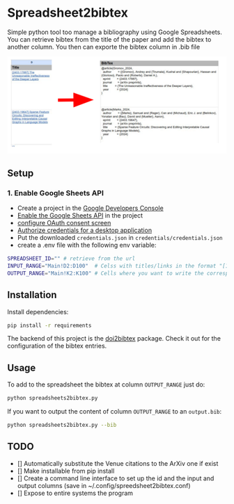 # Spreadsheet2bibtex
Simple python tool too manage a bibliography using Google Spreadsheets. You can retrieve bibtex from the title of the paper and add the bibtex to another column. You then can exporte the bibtex column in .bib file
  <p align="center">
    <img src="./images/title2bibtex.jpeg" width="900">
</p>



## Setup
### 1. Enable Google Sheets API
- Create a project in the [Google Developers Console](https://console.cloud.google.com/projectcreate)
- [Enable the Google Sheets API](https://console.cloud.google.com/flows/enableapi?apiid=sheets.googleapis.com) in the project 
- [configure OAuth consent screen](https://console.cloud.google.com/flows/enableapi?apiid=sheets.googleapis.com)
- [Authorize credentials for a desktop application](https://developers.google.com/sheets/api/quickstart/python#authorize_credentials_for_a_desktop_application)
- Put the downloaded `credentials.json` in `credentials/credentials.json`
- create a .env file with the following env variable:
```bash
SPREADSHEET_ID="" # retrieve from the url
INPUT_RANGE="Main!D2:D100"  # Celss with titles/links in the format "[1234.56789] Your amazing ArxIv paper"
OUTPUT_RANGE="Main!K2:K100" # Cells where you want to write the corresponding BibTex
```

## Installation
Install dependencies:
```bash
pip install -r requirements
```

The backend of this project is the [doi2bibtex](https://github.com/timothygebhard/doi2bibtex/tree/main) package. Check it out for the configuration of the bibtex entries. 

## Usage
To add to the spreadsheet the bibtex at column `OUTPUT_RANGE` just do:
```bash
python spreadsheets2bibtex.py
```

If you want to output the content of column `OUTPUT_RANGE` to an `output.bib`:
```bash
python spreadsheets2bibtex.py --bib
```


## TODO

- [] Automatically substitute the Venue citations to the ArXiv one if exist
- [] Make installable from pip install
- [] Create a command line interface to set up the id and the input and output columns (save in ~/.config/spreedsheet2bibtex.conf)
- [] Expose to entire systems the program
